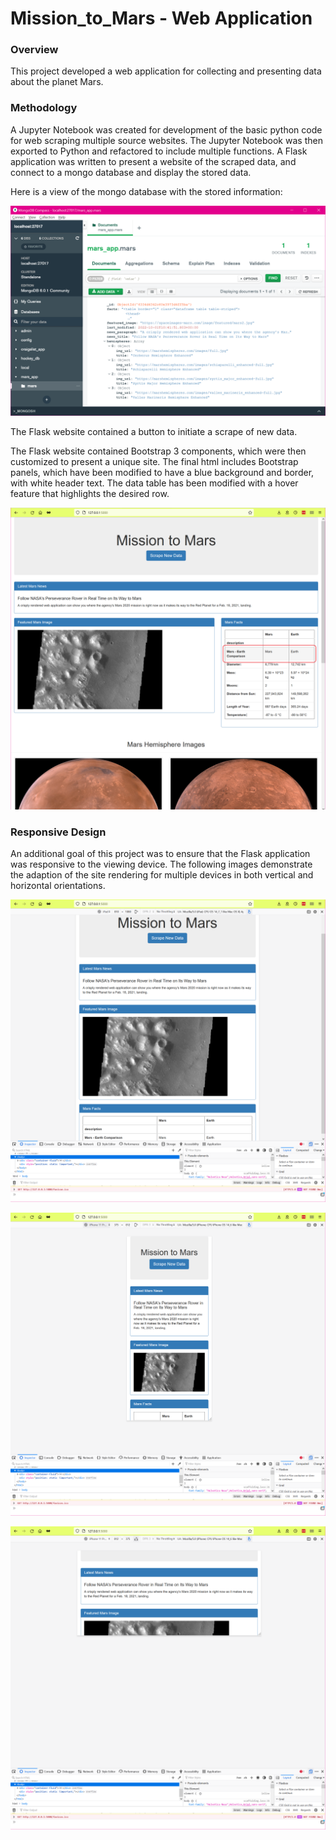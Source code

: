 # Mission_to_Mars - Web Application

### Overview
This project developed a web application for collecting and presenting data about the planet Mars.

### Methodology
A Jupyter Notebook was created for development of the basic python code for web scraping multiple source websites.  The Jupyter Notebook was then exported to Python and refactored to include multiple functions.  A Flask application was written to present a website of the scraped data, and connect to a mongo database and display the stored data.

Here is a view of the mongo database with the stored information:

![Mars App - Mongo database](Resources/mongodb.png)

The Flask website contained a button to initiate a scrape of new data.

The Flask website contained Bootstrap 3 components, which were then customized to present a unique site.  The final html includes Bootstrap panels, which have been modified to have a blue background and border, with white header text.  The data table has been modified with a hover feature that highlights the desired row.

![Bootstrap HTML Customizations](Resources/html_customization.png)

### Responsive Design
An additional goal of this project was to ensure that the Flask application was responsive to the viewing device.  The following images demonstrate the adaption of the site rendering for multiple devices in both vertical and horizontal orientations.

![iPad](Resources/responsive_ipad.png)


![iPhone](Resources/responsive_iphone_vertical.png)

![iPhone](Resources/responsive_iphone_horizontal.png)
